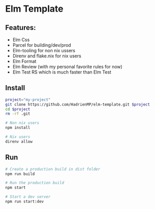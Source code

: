 Elm Template
============
## Features:
- Elm Css
- Parcel for building/dev/prod
- Elm-tooling for non nix ussers
- Direnv and flake.nix for nix users
- Elm Format
- Elm Review (with my personal favorite rules for now)
- Elm Test RS which is much faster than Elm Test

## Install
```bash
project="my-project"
git clone https://github.com/HadrienMP/elm-template.git $project
cd $project
rm -rf .git

# Non nix users
npm install

# Nix users
direnv allow
```

## Run
```bash
# Create a production build in dist folder
npm run build

# Run the production build
npm start

# Start a dev server
npm run start:dev
```
